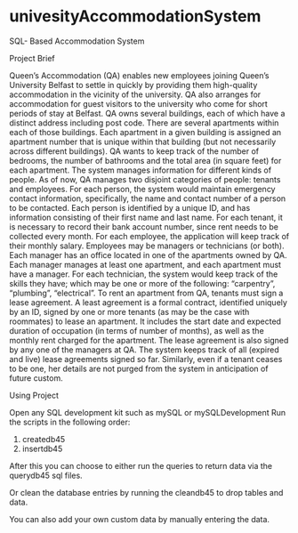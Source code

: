 # univesityAccommodationSystem
SQL- Based Accommodation System

Project Brief

Queen’s Accommodation (QA) enables new employees joining Queen’s University Belfast to settle in
quickly by providing them high-quality accommodation in the vicinity of the university. QA also
arranges for accommodation for guest visitors to the university who come for short periods of stay at
Belfast. QA owns several buildings, each of which have a distinct address including post code. There
are several apartments within each of those buildings. Each apartment in a given building is assigned
an apartment number that is unique within that building (but not necessarily across different
buildings). QA wants to keep track of the number of bedrooms, the number of bathrooms and the total
area (in square feet) for each apartment. The system manages information for different kinds of
people. As of now, QA manages two disjoint categories of people: tenants and employees. For each
person, the system would maintain emergency contact information, specifically, the name and contact
number of a person to be contacted. Each person is identified by a unique ID, and has information
consisting of their first name and last name.
For each tenant, it is necessary to record their bank account number, since rent needs to be collected
every month. For each employee, the application will keep track of their monthly salary. Employees
may be managers or technicians (or both). Each manager has an office located in one of the
apartments owned by QA. Each manager manages at least one apartment, and each apartment must
have a manager. For each technician, the system would keep track of the skills they have; which may
be one or more of the following: “carpentry”, “plumbing”, “electrical”.
To rent an apartment from QA, tenants must sign a lease agreement. A least agreement is a formal
contract, identified uniquely by an ID, signed by one or more tenants (as may be the case with
roommates) to lease an apartment. It includes the start date and expected duration of occupation (in
terms of number of months), as well as the monthly rent charged for the apartment. The lease
agreement is also signed by any one of the managers at QA. The system keeps track of all (expired
and live) lease agreements signed so far. Similarly, even if a tenant ceases to be one, her details are
not purged from the system in anticipation of future custom.

Using Project 

Open any SQL development kit such as mySQL or mySQLDevelopment
Run the scripts in the following order:
1. createdb45 
2. insertdb45

After this you can choose to either run the queries to return data via the 
querydb45 sql files.

Or clean the database entries by running the cleandb45 to drop tables and data.

You can also add your own custom data by manually entering the data.
